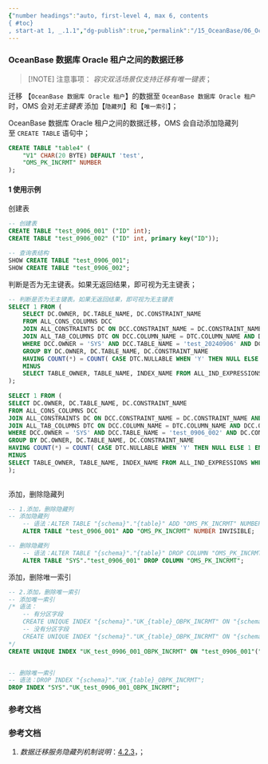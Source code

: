 ```yaml
---
{"number headings":"auto, first-level 4, max 6, contents
{ #toc}
, start-at 1, _.1.1","dg-publish":true,"permalink":"/15_OceanBase/06_OceanBase 数据迁移/OMS 迁移数据/OMS 架构及原理/OceanBase 数据库 Oracle 租户之间的数据迁移/","dgPassFrontmatter":true}
---
```




### OceanBase 数据库 Oracle 租户之间的数据迁移

> [!NOTE] 注意事项：
> *容灾双活场景仅支持迁移有唯一键表*；

迁移 【`OceanBase 数据库 Oracle 租户`】的数据至 `OceanBase 数据库 Oracle 租户`时，OMS 会对*无主键表* 添加【`隐藏列`】和【`唯一索引`】；

OceanBase 数据库 Oracle 租户之间的数据迁移，OMS 会自动添加隐藏列至 `CREATE TABLE` 语句中；

```sql
CREATE TABLE "table4" (
    "V1" CHAR(20 BYTE) DEFAULT 'test',
    "OMS_PK_INCRMT" NUMBER
);
```


#### 1 使用示例
创建表
```sql
-- 创建表
CREATE TABLE "test_0906_001" ("ID" int);  
CREATE TABLE "test_0906_002" ("ID" int, primary key("ID"));  

-- 查询表结构
SHOW CREATE TABLE "test_0906_001";  
SHOW CREATE TABLE "test_0906_002";  
```

判断是否为无主键表。如果无返回结果，即可视为无主键表；

```sql
-- 判断是否为无主键表。如果无返回结果，即可视为无主键表
SELECT 1 FROM (  
	SELECT DC.OWNER, DC.TABLE_NAME, DC.CONSTRAINT_NAME  
	FROM ALL_CONS_COLUMNS DCC  
	JOIN ALL_CONSTRAINTS DC ON DCC.CONSTRAINT_NAME = DC.CONSTRAINT_NAME AND DCC.OWNER = DC.OWNER  
	JOIN ALL_TAB_COLUMNS DTC ON DCC.COLUMN_NAME = DTC.COLUMN_NAME AND DCC.OWNER = DTC.OWNER AND DCC.TABLE_NAME = DTC.TABLE_NAME  
	WHERE DCC.OWNER = 'SYS' AND DCC.TABLE_NAME = 'test_20240906' AND DC.CONSTRAINT_TYPE IN ('U', 'P')  
	GROUP BY DC.OWNER, DC.TABLE_NAME, DC.CONSTRAINT_NAME  
	HAVING COUNT(*) = COUNT( CASE DTC.NULLABLE WHEN 'Y' THEN NULL ELSE 1 END ) 
	MINUS  
	SELECT TABLE_OWNER, TABLE_NAME, INDEX_NAME FROM ALL_IND_EXPRESSIONS WHERE TABLE_OWNER = 'SYS' AND TABLE_NAME = 'test_20240906'  
);  
  
SELECT 1 FROM (  
SELECT DC.OWNER, DC.TABLE_NAME, DC.CONSTRAINT_NAME  
FROM ALL_CONS_COLUMNS DCC  
JOIN ALL_CONSTRAINTS DC ON DCC.CONSTRAINT_NAME = DC.CONSTRAINT_NAME AND DCC.OWNER = DC.OWNER  
JOIN ALL_TAB_COLUMNS DTC ON DCC.COLUMN_NAME = DTC.COLUMN_NAME AND DCC.OWNER = DTC.OWNER AND DCC.TABLE_NAME = DTC.TABLE_NAME  
WHERE DCC.OWNER = 'SYS' AND DCC.TABLE_NAME = 'test_0906_002' AND DC.CONSTRAINT_TYPE IN ('U', 'P')  
GROUP BY DC.OWNER, DC.TABLE_NAME, DC.CONSTRAINT_NAME  
HAVING COUNT(*) = COUNT( CASE DTC.NULLABLE WHEN 'Y' THEN NULL ELSE 1 END )  
MINUS  
SELECT TABLE_OWNER, TABLE_NAME, INDEX_NAME FROM ALL_IND_EXPRESSIONS WHERE TABLE_OWNER = 'SYS' AND TABLE_NAME = 'test_0906_002'  
);  
  
```

添加，删除隐藏列  
```sql
-- 1.添加，删除隐藏列  
-- 添加隐藏列  
	-- 语法：ALTER TABLE "{schema}"."{table}" ADD "OMS_PK_INCRMT" NUMBER INVISIBLE;  
	ALTER TABLE "test_0906_001" ADD "OMS_PK_INCRMT" NUMBER INVISIBLE;  

-- 删除隐藏列  
	-- 语法：ALTER TABLE "{schema}"."{table}" DROP COLUMN "OMS_PK_INCRMT";  
	ALTER TABLE "SYS"."test_0906_001" DROP COLUMN "OMS_PK_INCRMT";
```

添加，删除唯一索引
```sql
-- 2.添加，删除唯一索引
-- 添加唯一索引  
/* 语法：
	-- 有分区字段  
	CREATE UNIQUE INDEX "{schema}"."UK_{table}_OBPK_INCRMT" ON "{schema}"."{table}"("{partition_col_0}", "{partition_col_1}", "OMS_PK_INCRMT") LOCAL;  
	-- 没有分区字段  
	CREATE UNIQUE INDEX "{schema}"."UK_{table}_OBPK_INCRMT" ON "{schema}"."{table}"("OMS_PK_INCRMT");  
*/
CREATE UNIQUE INDEX "UK_test_0906_001_OBPK_INCRMT" ON "test_0906_001"("OMS_PK_INCRMT");  


-- 删除唯一索引  
-- 语法：DROP INDEX "{schema}"."UK_{table}_OBPK_INCRMT";  
DROP INDEX "SYS"."UK_test_0906_001_OBPK_INCRMT";  
```


### 参考文档

<div class="transclusion internal-embed is-loaded"><div class="markdown-embed">



### 参考文档
1. *数据迁移服务隐藏列机制说明*：[4.2.3](https://www.oceanbase.com/docs/enterprise-oms-doc-cn-1000000000988071)，；




</div></div>



